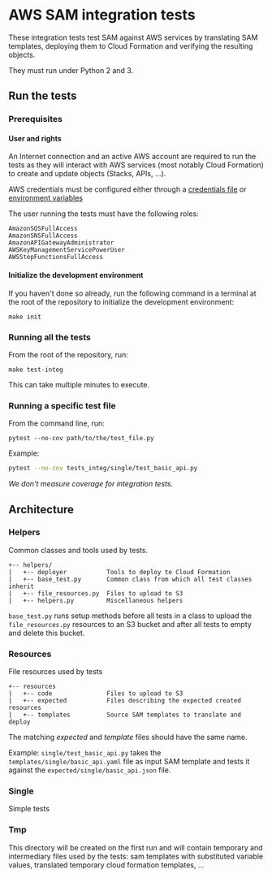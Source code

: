 # AWS SAM integration tests

These integration tests test SAM against AWS services by translating SAM templates, deploying them to Cloud Formation and verifying the resulting objects.

They must run under Python 2 and 3.

## Run the tests

### Prerequisites

#### User and rights

An Internet connection and an active AWS account are required to run the tests as they will interact with AWS services (most notably Cloud Formation) to create and update objects (Stacks, APIs, ...).

AWS credentials must be configured either through a [credentials file](https://docs.aws.amazon.com/cli/latest/userguide/cli-configure-files.html) or [environment variables](https://docs.aws.amazon.com/cli/latest/userguide/cli-configure-envvars.html)

The user running the tests must have the following roles:
```
AmazonSQSFullAccess
AmazonSNSFullAccess
AmazonAPIGatewayAdministrator
AWSKeyManagementServicePowerUser
AWSStepFunctionsFullAccess
```

#### Initialize the development environment

If you haven't done so already, run the following command in a terminal at the root of the repository to initialize the development environment:

```
make init
```

### Running all the tests

From the root of the repository, run:

```
make test-integ
```

This can take multiple minutes to execute.

### Running a specific test file

From the command line, run:

```
pytest --no-cov path/to/the/test_file.py
```

Example:

```sh
pytest --no-cov tests_integ/single/test_basic_api.py
```

*We don't measure coverage for integration tests.*

## Architecture

### Helpers

Common classes and tools used by tests.

```
+-- helpers/
|   +-- deployer           Tools to deploy to Cloud Formation
|   +-- base_test.py       Common class from which all test classes inherit
|   +-- file_resources.py  Files to upload to S3
|   +-- helpers.py         Miscellaneous helpers
```

`base_test.py` runs setup methods before all tests in a class to upload the `file_resources.py` resources to an S3 bucket and after all tests to empty and delete this bucket.

### Resources

File resources used by tests

```
+-- resources
|   +-- code               Files to upload to S3
|   +-- expected           Files describing the expected created resources
|   +-- templates          Source SAM templates to translate and deploy
```

The matching *expected* and *template* files should have the same name.

Example: `single/test_basic_api.py` takes the `templates/single/basic_api.yaml` file as input SAM template and tests it against the `expected/single/basic_api.json` file.

### Single

Simple tests

### Tmp

This directory will be created on the first run and will contain temporary and intermediary files used by the tests: sam templates with substituted variable values, translated temporary cloud formation templates, ...
